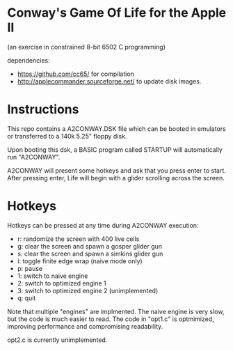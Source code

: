 # Conway's Game Of Life for the Apple II
(an exercise in constrained 8-bit 6502 C programming)

dependencies:
 * https://github.com/cc65/ for compilation
 * http://applecommander.sourceforge.net/ to update disk images.

# Instructions
This repo contains a A2CONWAY.DSK file which can be booted in emulators or transferred to a 140k 5.25" floppy disk.

Upon booting this dsk, a BASIC program called STARTUP will automatically run "A2CONWAY".

A2CONWAY will present some hotkeys and ask that you press enter to start.  After pressing enter, Life will begin with a glider scrolling across the screen.

# Hotkeys
Hotkeys can be pressed at any time during A2CONWAY execution:
 * r: randomize the screen with 400 live cells
 * g: clear the screen and spawn a gosper glider gun
 * s: clear the screen and spawn a simkins glider gun
 * i: toggle finite edge wrap (naive mode only)
 * p: pause
 * 1: switch to naive engine
 * 2: switch to optimized engine 1
 * 3: switch to optimized engine 2 (unimplemented)
 * q: quit

Note that multiple "engines" are implmented.  The naive engine is very slow, but the code is much easier to read.  The code in "opt1.c" is optmimized, improving performance and compromising readability.

opt2.c is currently unimplemented.
